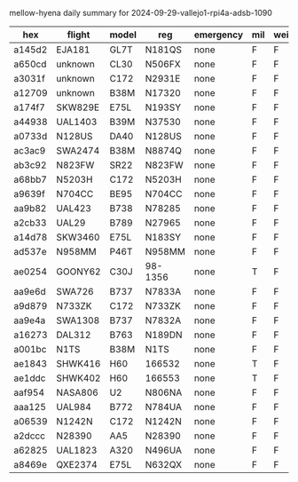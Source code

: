 mellow-hyena daily summary for 2024-09-29-vallejo1-rpi4a-adsb-1090

|hex|flight|model|reg|emergency|mil|weirdo|
|--|--|--|--|--|--|--|
|a145d2|EJA181|GL7T|N181QS|none|F|F|
|a650cd|unknown|CL30|N506FX|none|F|F|
|a3031f|unknown|C172|N2931E|none|F|F|
|a12709|unknown|B38M|N17320|none|F|F|
|a174f7|SKW829E|E75L|N193SY|none|F|F|
|a44938|UAL1403|B39M|N37530|none|F|F|
|a0733d|N128US|DA40|N128US|none|F|F|
|ac3ac9|SWA2474|B38M|N8874Q|none|F|F|
|ab3c92|N823FW|SR22|N823FW|none|F|F|
|a68bb7|N5203H|C172|N5203H|none|F|F|
|a9639f|N704CC|BE95|N704CC|none|F|F|
|aa9b82|UAL423|B738|N78285|none|F|F|
|a2cb33|UAL29|B789|N27965|none|F|F|
|a14d78|SKW3460|E75L|N183SY|none|F|F|
|ad537e|N958MM|P46T|N958MM|none|F|F|
|ae0254|GOONY62|C30J|98-1356|none|T|F|
|aa9e6d|SWA726|B737|N7833A|none|F|F|
|a9d879|N733ZK|C172|N733ZK|none|F|F|
|aa9e4a|SWA1308|B737|N7832A|none|F|F|
|a16273|DAL312|B763|N189DN|none|F|F|
|a001bc|N1TS|B38M|N1TS|none|F|F|
|ae1843|SHWK416|H60|166532|none|T|F|
|ae1ddc|SHWK402|H60|166553|none|T|F|
|aaf954|NASA806|U2|N806NA|none|F|F|
|aaa125|UAL984|B772|N784UA|none|F|F|
|a06539|N1242N|C172|N1242N|none|F|F|
|a2dccc|N28390|AA5|N28390|none|F|F|
|a62825|UAL1823|A320|N496UA|none|F|F|
|a8469e|QXE2374|E75L|N632QX|none|F|F|
